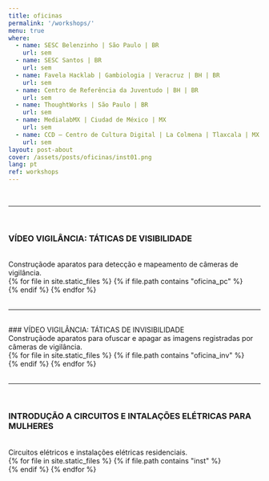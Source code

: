```yaml
---
title: oficinas
permalink: '/workshops/'
menu: true
where: 
  - name: SESC Belenzinho | São Paulo | BR
    url: sem
  - name: SESC Santos | BR
    url: sem
  - name: Favela Hacklab | Gambiologia | Veracruz | BH | BR
    url: sem
  - name: Centro de Referência da Juventudo | BH | BR
    url: sem
  - name: ThoughtWorks | São Paulo | BR
    url: sem 
  - name: MedialabMX | Ciudad de México | MX
    url: sem
  - name: CCD – Centro de Cultura Digital | La Colmena | Tlaxcala | MX
    url: sem
layout: post-about
cover: /assets/posts/oficinas/inst01.png
lang: pt
ref: workshops
---
```


<br>

---


<br>

### VÍDEO VIGILÂNCIA: TÁTICAS DE VISIBILIDADE
<br>
Construçãode aparatos para detecção e mapeamento de câmeras de vigilância.
<br>
  <div id="swipebox-gallery">
    {% for file in site.static_files %}
      {% if file.path contains "oficina_pc" %}
          <div class="swipebox">
            <img src="{{ site.baseurl }}{{ file.path }}" alt="">
          </div>
      {% endif %}
    {% endfor %}
  </div>
<br>

---

<br>
### VÍDEO VIGILÂNCIA: TÁTICAS DE INVISIBILIDADE
<br>
Construçãode aparatos para ofuscar e apagar as imagens registradas por câmeras de vigilância.
<br>
  <div id="swipebox-gallery">
    {% for file in site.static_files %}
      {% if file.path contains "oficina_inv" %}
          <div class="swipebox">
            <img src="{{ site.baseurl }}{{ file.path }}" alt="">
          </div>
      {% endif %}
    {% endfor %}
  </div>

<br>

---

<br>

### INTRODUÇÃO A CIRCUITOS E INTALAÇÕES ELÉTRICAS PARA MULHERES
<br>
Circuitos elétricos e instalações elétricas residenciais. 
<br>
  <div id="swipebox-gallery">
    {% for file in site.static_files %}
      {% if file.path contains "inst" %}
          <div class="swipebox">
            <img src="{{ site.baseurl }}{{ file.path }}" alt="">
          </div>
      {% endif %}
    {% endfor %}
  </div>
  
<br>
